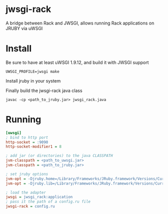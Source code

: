 jwsgi-rack
==========

A bridge between Rack and JWSGI, allows running Rack applications on JRUBY via uWSGI


Install
=======

Be sure to have at least uWSGI 1.9.12, and build it with JWSGI support

```
UWSGI_PROFILE=jwsgi make
```

Install jruby in your system

Finally build the jwsgi-rack java class

```
javac -cp <path_to_jruby.jar> jwsgi_rack.java
```

Running
=======

```ini
[uwsgi]
; bind to http port
http-socket = :9090
http-socket-modifier1 = 8

; add jar (or directories) to the java CLASSPATH
jvm-classpath = <path_to_uwsgi.jar>
jvm-classpath = <path_to_jruby.jar>

; set jruby options
jvm-opt = -Djruby.home=/Library/Frameworks/JRuby.framework/Versions/Current
jvm-opt = -Djruby.lib=/Library/Frameworks/JRuby.framework/Versions/Current/lib

; load the adapter
jwsgi = jwsgi_rack:application
; pass it the path of a config.ru file
jwsgi-rack = config.ru
```
